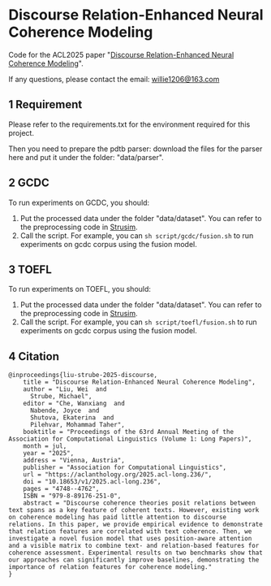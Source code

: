 # Discourse Relation-Enhanced Neural Coherence Modeling
Code for the ACL2025 paper "[Discourse Relation-Enhanced Neural Coherence Modeling](https://aclanthology.org/2025.acl-long.236.pdf)".

If any questions, please contact the email: willie1206@163.com

## 1 Requirement
Please refer to the requirements.txt for the environment required for this project.

Then you need to prepare the pdtb parser: download the files for the parser here and put it under the folder: "data/parser".


## 2 GCDC
To run experiments on GCDC, you should:
1. Put the processed data under the folder "data/dataset". You can refer to the preprocessing code in [Strusim](https://github.com/liuwei1206/StruSim).
2. Call the script. For example, you can `sh script/gcdc/fusion.sh` to run experiments on gcdc corpus using the fusion model.

## 3 TOEFL
To run experiments on TOEFL, you should:
1. Put the processed data under the folder "data/dataset". You can refer to the preprocessing code in [Strusim](https://github.com/liuwei1206/StruSim).
2. Call the script. For example, you can `sh script/toefl/fusion.sh` to run experiments on gcdc corpus using the fusion model.

## 4 Citation
```
@inproceedings{liu-strube-2025-discourse,
    title = "Discourse Relation-Enhanced Neural Coherence Modeling",
    author = "Liu, Wei  and
      Strube, Michael",
    editor = "Che, Wanxiang  and
      Nabende, Joyce  and
      Shutova, Ekaterina  and
      Pilehvar, Mohammad Taher",
    booktitle = "Proceedings of the 63rd Annual Meeting of the Association for Computational Linguistics (Volume 1: Long Papers)",
    month = jul,
    year = "2025",
    address = "Vienna, Austria",
    publisher = "Association for Computational Linguistics",
    url = "https://aclanthology.org/2025.acl-long.236/",
    doi = "10.18653/v1/2025.acl-long.236",
    pages = "4748--4762",
    ISBN = "979-8-89176-251-0",
    abstract = "Discourse coherence theories posit relations between text spans as a key feature of coherent texts. However, existing work on coherence modeling has paid little attention to discourse relations. In this paper, we provide empirical evidence to demonstrate that relation features are correlated with text coherence. Then, we investigate a novel fusion model that uses position-aware attention and a visible matrix to combine text- and relation-based features for coherence assessment. Experimental results on two benchmarks show that our approaches can significantly improve baselines, demonstrating the importance of relation features for coherence modeling."
}
```
